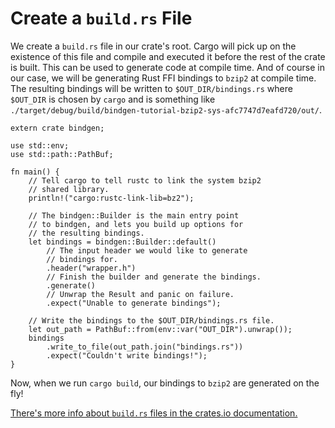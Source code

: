 # Create a `build.rs` File

We create a `build.rs` file in our crate's root. Cargo will pick up on the existence of this file and compile and executed it before the rest of the crate is built.
This can be used to generate code at compile time.
And of course in our case, we will be generating Rust FFI
bindings to `bzip2` at compile time. The resulting bindings will be written to
`$OUT_DIR/bindings.rs` where `$OUT_DIR` is chosen by `cargo` and is something
like `./target/debug/build/bindgen-tutorial-bzip2-sys-afc7747d7eafd720/out/`.

```rust,ignore
extern crate bindgen;

use std::env;
use std::path::PathBuf;

fn main() {
    // Tell cargo to tell rustc to link the system bzip2
    // shared library.
    println!("cargo:rustc-link-lib=bz2");

    // The bindgen::Builder is the main entry point
    // to bindgen, and lets you build up options for
    // the resulting bindings.
    let bindings = bindgen::Builder::default()
        // The input header we would like to generate
        // bindings for.
        .header("wrapper.h")
        // Finish the builder and generate the bindings.
        .generate()
        // Unwrap the Result and panic on failure.
        .expect("Unable to generate bindings");

    // Write the bindings to the $OUT_DIR/bindings.rs file.
    let out_path = PathBuf::from(env::var("OUT_DIR").unwrap());
    bindings
        .write_to_file(out_path.join("bindings.rs"))
        .expect("Couldn't write bindings!");
}
```

Now, when we run `cargo build`, our bindings to `bzip2` are generated on the
fly!

[There's more info about `build.rs` files in the crates.io documentation.][build-rs]

[build-rs]: http://doc.crates.io/build-script.html
